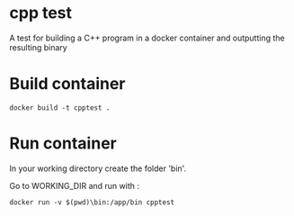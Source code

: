 # cpp test
A test for building a C++ program in a docker container and outputting the resulting binary


# Build container
```
docker build -t cpptest .
```

# Run container
In your working directory create the folder 'bin'.

Go to WORKING_DIR and run with :
```
docker run -v $(pwd)\bin:/app/bin cpptest
```